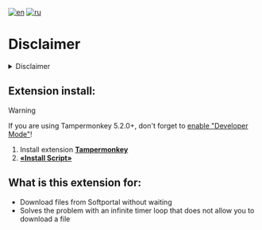 <!-- readme links -->
[readme-ru]: README.md
[readme-en]: README-EN.md

<!-- Badges -->
[badge-en]: https://img.shields.io/badge/lang-English%20%F0%9F%87%AC%F0%9F%87%A7-white
[badge-ru]: https://img.shields.io/badge/%D1%8F%D0%B7%D1%8B%D0%BA-%D0%A0%D1%83%D1%81%D1%81%D0%BA%D0%B8%D0%B9%20%F0%9F%87%B7%F0%9F%87%BA-white

<!-- Install links -->
[jsext-dist]: https://raw.githubusercontent.com/Woofadort/Softportal-TimerBypass/master/bypass_ext.user.js
[devmode-enable]: https://www.tampermonkey.net/faq.php#Q209
[tampermonkey-link]: https://www.tampermonkey.net/index.php

[![en][badge-en]][readme-en]
[![ru][badge-ru]][readme-ru]

<!-- Disclaimer start -->
# Disclaimer

<details>
<summary>Disclaimer</summary>
DISCLAIMER. THIS SOFTWARE IS PROVIDED 'AS IS' AND ANY EXPRESS OR IMPLIED WARRANTIES, INCLUDING, BUT NOT LIMITED TO, THE IMPLIED WARRANTIES OF MERCHANTABILITY, FITNESS FOR A PARTICULAR PURPOSE, AND NON-INFRINGEMENT ARE DISCLAIMED. THIS SOFTWARE IS NOT INTENDED NOR AUTHORIZED FOR USE IN SYSTEMS OR APPLICATIONS WHERE FAILURE OF THE SOFTWARE MAY CAUSE PERSONAL INJURY OR DEATH.

LIMITATION OF LIABILITY. IN NO EVENT WILL MYSELF BE LIABLE FOR ANY DIRECT, INDIRECT, INCIDENTAL, SPECIAL, EXEMPLARY, OR CONSEQUENTIAL DAMAGES (INCLUDING, BUT NOT LIMITED TO, PROCUREMENT OF SUBSTITUTE GOODS OR SERVICES; LOSS OF USE, DATA, OR PROFITS; OR BUSINESS INTERRUPTION) HOWEVER CAUSED AND ON ANY THEORY OF LIABILITY, WHETHER IN CONTRACT, STRICT LIABILITY, OR TORT (INCLUDING NEGLIGENCE OR OTHERWISE) ARISING IN ANY WAY OUT OF THE USE OF THIS SOFTWARE, EVEN IF ADVISED OF THE POSSIBILITY OF SUCH DAMAGE. YOU AGREE TO INDEMNIFY AND HOLD MYSELF HARMLESS AGAINST ANY CLAIMS AND EXPENSES RESULTING FROM YOUR USE OR UNAUTHORIZED USE OF THE SOFTWARE.

The owner of this repository is not responsible for any damage of the usage made using these tools. They are intended for lawful purposes only. Use at your own risks. This is also a research project. Caveat emptor.</details>

<!-- Disclaimer end -->


<!-- Content -->

## Extension install:

> [!WARNING]
> If you are using Tampermonkey 5.2.0+, don't forget to [enable "Developer Mode"][devmode-enable]!

1. Install extension **[Tampermonkey][tampermonkey-link]**
2. **[«Install Script»][jsext-dist]**

## What is this extension for:

- Download files from Softportal without waiting
- Solves the problem with an infinite timer loop that does not allow you to download a file
